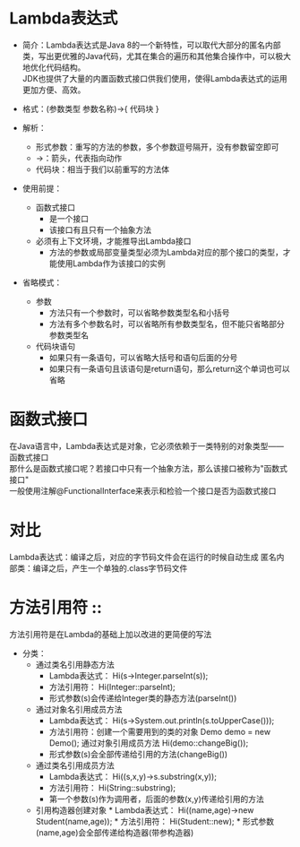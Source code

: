 # Lambda表达式
* 简介：Lambda表达式是Java 8的一个新特性，可以取代大部分的匿名内部类，写出更优雅的Java代码，尤其在集合的遍历和其他集合操作中，可以极大地优化代码结构。  
       JDK也提供了大量的内置函数式接口供我们使用，使得Lambda表达式的运用更加方便、高效。
* 格式：(参数类型 参数名称)->{ 代码块 }
* 解析：
    * 形式参数：重写的方法的参数，多个参数逗号隔开，没有参数留空即可
    * ->：箭头，代表指向动作
    * 代码块：相当于我们以前重写的方法体
* 使用前提：
    * 函数式接口
        * 是一个接口
        * 该接口有且只有一个抽象方法
    * 必须有上下文环境，才能推导出Lambda接口
        * 方法的参数或局部变量类型必须为Lambda对应的那个接口的类型，才能使用Lambda作为该接口的实例
        
* 省略模式：
    * 参数
        * 方法只有一个参数时，可以省略参数类型名和小括号
        * 方法有多个参数名时，可以省略所有参数类型名，但不能只省略部分参数类型名
    * 代码块语句
        * 如果只有一条语句，可以省略大括号和语句后面的分号
        * 如果只有一条语句且该语句是return语句，那么return这个单词也可以省略
    
# 函数式接口
在Java语言中，Lambda表达式是对象，它必须依赖于一类特别的对象类型——函数式接口  
那什么是函数式接口呢？若接口中只有一个抽象方法，那么该接口被称为"函数式接口"  
一般使用注解@FunctionalInterface来表示和检验一个接口是否为函数式接口

# 对比
Lambda表达式：编译之后，对应的字节码文件会在运行的时候自动生成
匿名内部类：编译之后，产生一个单独的.class字节码文件

# 方法引用符    ::
方法引用符是在Lambda的基础上加以改进的更简便的写法
* 分类：
    * 通过类名引用静态方法
        * Lambda表达式： Hi(s->Integer.parseInt(s));
        * 方法引用符： Hi(Integer::parseInt);
        * 形式参数(s)会传递给Integer类的静态方法(parseInt())
    * 通过对象名引用成员方法
        * Lambda表达式： Hi(s->System.out.println(s.toUpperCase()));
        * 方法引用符：创建一个需要用到的类的对象 Demo demo = new Demo();   通过对象引用成员方法  Hi(demo::changeBig());
        * 形式参数(s)会全部传递给引用的方法(changeBig()) 
    * 通过类名引用成员方法
        * Lambda表达式： Hi((s,x,y)->s.substring(x,y));
        * 方法引用符： Hi(String::substring);
        * 第一个参数(s)作为调用者，后面的参数(x,y)传递给引用的方法
    * 引用构造器创建对象
            * Lambda表达式： Hi((name,age)->new Student(name,age));
            * 方法引用符： Hi(Student::new);
            * 形式参数(name,age)会全部传递给构造器(带参构造器)